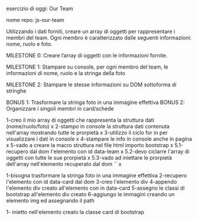 esercizio di oggi: Our Team


nome repo: js-our-team


Utilizzando i dati forniti, creare un array di oggetti per rappresentare i membri del team. Ogni membro è caratterizzato dalle seguenti informazioni: nome, ruolo e foto.


MILESTONE 0: Creare l’array di oggetti con le informazioni fornite.

MILESTONE 1: Stampare su console, per ogni membro del team, le informazioni di nome, ruolo e la stringa della foto

MILESTONE 2: Stampare le stesse informazioni su DOM sottoforma di stringhe

 <!-- ---------------------------------------------- -->
BONUS 1: Trasformare la stringa foto in una immagine effettiva
BONUS 2: Organizzare i singoli membri in card/schede
<!-- ------------------------------------------------ -->

<!-- pseudo codice -->

1-creo il mio array di oggetti che rappresenta la struttura dati (nome/ruolo/foto) x
2-stampo in console la struttura dati contenuta nell'array mostrando tutte le prorpietà x
3-utilizzo il ciclo for in per visualizzare i dati in console x
4-stampare le info in console anche in pagina x
5-vado a creare la macro struttura nel file html importo bootstrap x
5.1-recupero dal dom l'elemento con id data-team x
5.2-devo ciclarre l'array di oggetti con tutte le sue prorpietà x
5.3-vado ad iniettare le prorpietà dell'array nell'elemento recuperato dal dom  `` x


<!-- pseudo codice bonus 1 -->

1-bisogna trasformare la stringa foto in una immagine effettiva
2-recupero l'elemento con id data-card dal dom
3-creo l'elemento div
4-appendo l'elemento div creato all'elemento con in data-card
5-assegno le classi di bootstrap all'elemento div creato
6-aggiungo le immagini creando un elemento img ed assegnando il path

<!-- pseudo codice bonus 2 -->

1- inietto nell'elemento creato la classe card di bootstrap

